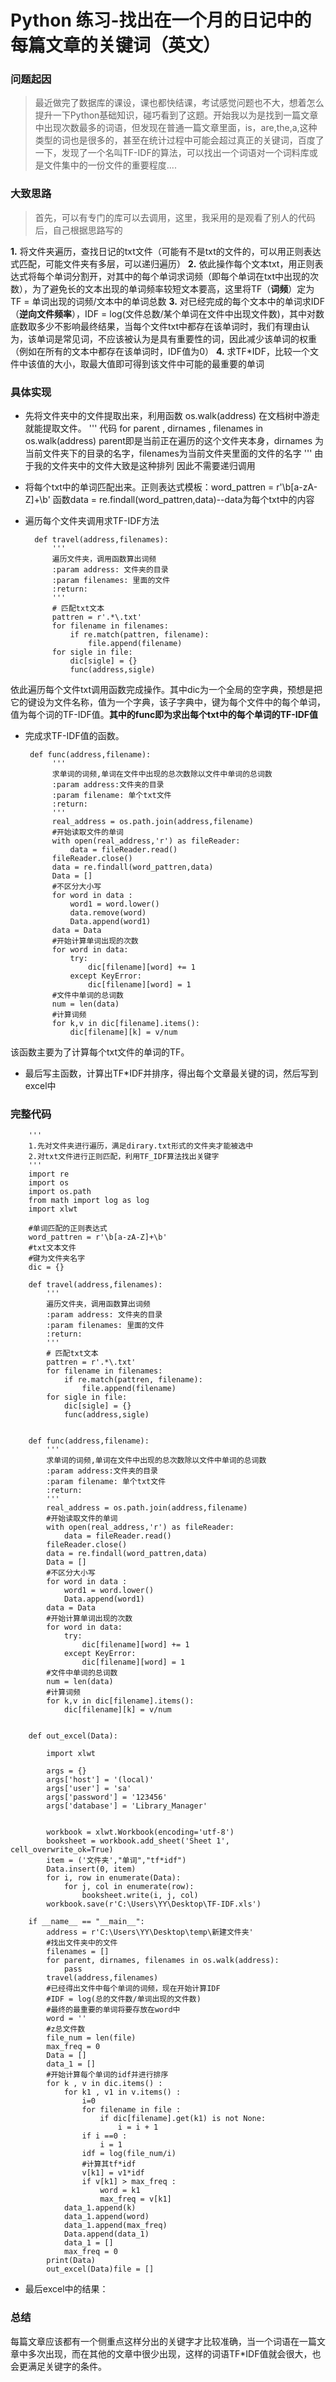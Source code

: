 Python 练习-找出在一个月的日记中的每篇文章的关键词（英文）
=================

### **问题起因**
>最近做完了数据库的课设，课也都快结课，考试感觉问题也不大，想着怎么提升一下Python基础知识，碰巧看到了这题。开始我以为是找到一篇文章中出现次数最多的词语，但发现在普通一篇文章里面，is，are,the,a,这种类型的词也是很多的，甚至在统计过程中可能会超过真正的关键词，百度了一下，发现了一个名叫TF-IDF的算法，可以找出一个词语对一个词料库或是文件集中的一份文件的重要程度....

### **大致思路**
>首先，可以有专门的库可以去调用，这里，我采用的是观看了别人的代码后，自己根据思路写的

**1.** 将文件夹遍历，查找日记的txt文件（可能有不是txt的文件的，可以用正则表达式匹配，可能文件夹有多层，可以递归遍历）
**2.** 依此操作每个文本txt，用正则表达式将每个单词分割开，对其中的每个单词求词频（即每个单词在txt中出现的次数），为了避免长的文本出现的单词频率较短文本要高，这里将TF（**词频**）定为 TF = 单词出现的词频/文本中的单词总数
**3.** 对已经完成的每个文本中的单词求IDF（**逆向文件频率**），IDF = log(文件总数/某个单词在文件中出现文件数)，其中对数底数取多少不影响最终结果，当每个文件txt中都存在该单词时，我们有理由认为，该单词是常见词，不应该被认为是具有重要性的词，因此减少该单词的权重（例如在所有的文本中都存在该单词时，IDF值为0）
**4.** 求TF*IDF，比较一个文件中该值的大小，取最大值即可得到该文件中可能的最重要的单词

### **具体实现**
+ 先将文件夹中的文件提取出来，利用函数 os.walk(address) 在文档树中游走就能提取文件。
'''
    代码           for parent , dirnames , filenames in os.walk(address)
parent即是当前正在遍历的这个文件夹本身，dirnames 为当前文件夹下的目录的名字，filenames为当前文件夹里面的文件的名字
'''
由于我的文件夹中的文件大致是这种排列
<a  href = " "></a>
因此不需要递归调用

+ 将每个txt中的单词匹配出来。正则表达式模板：word_pattren = r'\b[a-zA-Z]+\b'
 函数data = re.findall(word_pattren,data)--data为每个txt中的内容
+ 遍历每个文件夹调用求TF-IDF方法

        def travel(address,filenames):
            '''
            遍历文件夹，调用函数算出词频
            :param address: 文件夹的目录
            :param filenames: 里面的文件
            :return:
            '''
            # 匹配txt文本
            pattren = r'.*\.txt'
            for filename in filenames:
                if re.match(pattren, filename):
                    file.append(filename)
            for sigle in file:
                dic[sigle] = {}
                func(address,sigle)
                
依此遍历每个文件txt调用函数完成操作。其中dic为一个全局的空字典，预想是把它的键设为文件名称，值为一个字典，该子字典中，键为每个文件中的每个单词，值为每个词的TF-IDF值。**其中的func即为求出每个txt中的每个单词的TF-IDF值**
+ 完成求TF-IDF值的函数。

       def func(address,filename):
            '''
            求单词的词频,单词在文件中出现的总次数除以文件中单词的总词数
            :param address:文件夹的目录
            :param filename: 单个txt文件
            :return:
            '''
            real_address = os.path.join(address,filename)
            #开始读取文件的单词
            with open(real_address,'r') as fileReader:
                data = fileReader.read()
            fileReader.close()
            data = re.findall(word_pattren,data)
            Data = []
            #不区分大小写
            for word in data :
                word1 = word.lower()
                data.remove(word)
                Data.append(word1)
            data = Data
            #开始计算单词出现的次数
            for word in data:
                try:
                    dic[filename][word] += 1
                except KeyError:
                    dic[filename][word] = 1
            #文件中单词的总词数
            num = len(data)
            #计算词频
            for k,v in dic[filename].items():
                dic[filename][k] = v/num
                
            

该函数主要为了计算每个txt文件的单词的TF。


+ 最后写主函数，计算出TF*IDF并排序，得出每个文章最关键的词，然后写到excel中




### **完整代码**


        '''
        1.先对文件夹进行遍历，满足dirary.txt形式的文件夹才能被选中
        2.对txt文件进行正则匹配，利用TF_IDF算法找出关键字
        '''
        import re
        import os
        import os.path
        from math import log as log
        import xlwt
        
        #单词匹配的正则表达式
        word_pattren = r'\b[a-zA-Z]+\b'
        #txt文本文件
        #键为文件夹名字
        dic = {}
        
        def travel(address,filenames):
            '''
            遍历文件夹，调用函数算出词频
            :param address: 文件夹的目录
            :param filenames: 里面的文件
            :return:
            '''
            # 匹配txt文本
            pattren = r'.*\.txt'
            for filename in filenames:
                if re.match(pattren, filename):
                    file.append(filename)
            for sigle in file:
                dic[sigle] = {}
                func(address,sigle)
        
        
        def func(address,filename):
            '''
            求单词的词频,单词在文件中出现的总次数除以文件中单词的总词数
            :param address:文件夹的目录
            :param filename: 单个txt文件
            :return:
            '''
            real_address = os.path.join(address,filename)
            #开始读取文件的单词
            with open(real_address,'r') as fileReader:
                data = fileReader.read()
            fileReader.close()
            data = re.findall(word_pattren,data)
            Data = []
            #不区分大小写
            for word in data :
                word1 = word.lower()
                Data.append(word1)
            data = Data
            #开始计算单词出现的次数
            for word in data:
                try:
                    dic[filename][word] += 1
                except KeyError:
                    dic[filename][word] = 1
            #文件中单词的总词数
            num = len(data)
            #计算词频
            for k,v in dic[filename].items():
                dic[filename][k] = v/num
        
        
        def out_excel(Data):
        
            import xlwt
        
            args = {}
            args['host'] = '(local)'
            args['user'] = 'sa'
            args['password'] = '123456'
            args['database'] = 'Library_Manager'
        
        
            workbook = xlwt.Workbook(encoding='utf-8')
            booksheet = workbook.add_sheet('Sheet 1', cell_overwrite_ok=True)
            item = ('文件夹',"单词","tf*idf")
            Data.insert(0, item)
            for i, row in enumerate(Data):
                for j, col in enumerate(row):
                    booksheet.write(i, j, col)
            workbook.save(r'C:\Users\YY\Desktop\TF-IDF.xls')
        
        if __name__ == "__main__":
            address = r'C:\Users\YY\Desktop\temp\新建文件夹'
            #找出文件夹中的文件
            filenames = []
            for parent, dirnames, filenames in os.walk(address):
                pass
            travel(address,filenames)
            #已经得出文件中每个单词的词频，现在开始计算IDF
            #IDF = log(总的文件数/单词出现的文件数)
            #最终的最重要的单词将要存放在word中
            word = ''
            #z总文件数
            file_num = len(file)
            max_freq = 0
            Data = []
            data_1 = []
            #开始计算每个单词的idf并进行排序
            for k , v in dic.items() :
                for k1 , v1 in v.items() :
                    i=0
                    for filename in file :
                        if dic[filename].get(k1) is not None:
                            i = i + 1
                    if i ==0 :
                        i = 1
                    idf = log(file_num/i)
                    #计算其tf*idf
                    v[k1] = v1*idf
                    if v[k1] > max_freq :
                        word = k1
                        max_freq = v[k1]
                data_1.append(k)
                data_1.append(word)
                data_1.append(max_freq)
                Data.append(data_1)
                data_1 = []
                max_freq = 0
            print(Data)
            out_excel(Data)file = []
            
            
            
+ 最后excel中的结果：
<a href = ""></a>


### **总结**

每篇文章应该都有一个侧重点这样分出的关键字才比较准确，当一个词语在一篇文章中多次出现，而在其他的文章中很少出现，这样的词语TF*IDF值就会很大，也会更满足关键字的条件。










